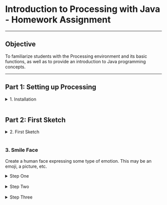 # Introduction to Processing with Java - Homework Assignment

---

## Objective

To familiarize students with the Processing environment and its basic functions, as well as to provide an introduction to Java programming concepts.

---

## Part 1: Setting up Processing

<details>
<summary>1. Installation</summary>

  Download and install the Processing software from [Processing Documentation](https://processing.org/reference)
  Open the Processing IDE and familiarize yourself with the interface.
</details>
<br>

## Part 2: First Sketch

<details>
<summary>2. First Sketch</summary>

Before looking at the answer, research and document how to create a new sketch, and record your answer. Next, verify your code below, and define excatly what each word is doing
<br>

<details>
<summary>Code Answer</summary>


  ```java

  // This is a comment
  void setup() {
    size(400, 400);
    background(200);
  }

  void draw() {
    ellipse(200, 200, 50, 50);
  }
```
</details>
<br>


Press the play button (or Ctrl+R) to run your sketch.

<details>
<summary>Detailed Answer</summary>


You should see a window with a circle in the center of it. This is because the size(400, 400) function sets the size of the window to be 400x400 pixels, the background(200) function sets the background color to a shade of gray, and the ellipse(200, 200, 50, 50) function draws a circle in the center of the window with a width and height of 50 pixels.

Void means the function will not return a value
the () is where an argument for the function would go
{} denotes everything that belongs to the function

</details>
</details>

<br>

### 3. Smile Face

Create a human face expressing some type of emotion. This may be an emoji, a picture, etc.

<details>
<summary>Step One</summary>

1. Set the canvas size, background color, and shape color:
   ![coords](../imgs/j1/coords.png)

</details>

<br>
<details>
<summary>Step Two</summary>

2. Use geometry to create the face:
   ![coords](../imgs/j1/geometry.png)

</details>
<br>
<details>
<summary>Step Three</summary>

3. Use Documentation to pick one new function to use in your assignment:
   [Processing Documentation](https://processing.org/reference)

</details>